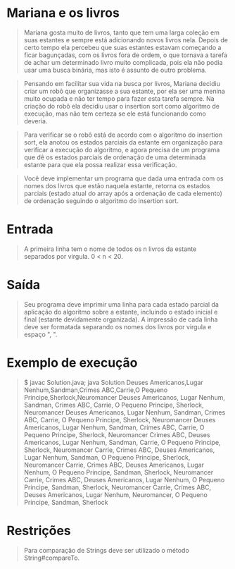 # Mariana e os livros

> Mariana gosta muito de livros, tanto que tem uma larga coleção em suas estantes e sempre está adicionando novos livros nela. Depois de certo tempo ela percebeu que suas estantes estavam começando a ficar bagunçadas, com os livros fora de ordem, o que tornava a tarefa de achar um determinado livro muito complicada, pois ela não podia usar uma busca binária, mas isto é assunto de outro problema.

> Pensando em facilitar sua vida na busca por livros, Mariana decidiu criar um robô que organizasse a sua estante, por ela ser uma menina muito ocupada e não ter tempo para fazer esta tarefa sempre. Na criação do robô ela decidiu usar o insertion sort como algoritmo de execução, mas não tem certeza se ele está funcionando como deveria.

> Para verificar se o robô está de acordo com o algoritmo do insertion sort, ela anotou os estados parciais da estante em organização para verificar a execução do algoritmo, e agora precisa de um programa que dê os estados parciais de ordenação de uma determinada estante para que ela possa realizar essa verificação.

> Você deve implementar um programa que dada uma entrada com os nomes dos livros que estão naquela estante, retorna os estados parciais (estado atual do array após a ordenação de cada elemento) de ordenação seguindo o algoritmo do insertion sort.

# Entrada 

> A primeira linha tem o nome de todos os n livros da estante separados por virgula. 0 < n < 20.

# Saída

> Seu programa deve imprimir uma linha para cada estado parcial da aplicação do algoritmo sobre a estante, incluindo o estado inicial e final (estante devidamente organizada). A impressão de cada linha deve ser formatada separando os nomes dos livros por virgula e espaço ", ".

# Exemplo de execução
 
> $ javac Solution.java; java Solution
Deuses Americanos,Lugar Nenhum,Sandman,Crimes ABC,Carrie,O Pequeno Principe,Sherlock,Neuromancer
Deuses Americanos, Lugar Nenhum, Sandman, Crimes ABC, Carrie, O Pequeno Principe, Sherlock, Neuromancer
Deuses Americanos, Lugar Nenhum, Sandman, Crimes ABC, Carrie, O Pequeno Principe, Sherlock, Neuromancer
Deuses Americanos, Lugar Nenhum, Sandman, Crimes ABC, Carrie, O Pequeno Principe, Sherlock, Neuromancer
Crimes ABC, Deuses Americanos, Lugar Nenhum, Sandman, Carrie, O Pequeno Principe, Sherlock, Neuromancer
Carrie, Crimes ABC, Deuses Americanos, Lugar Nenhum, Sandman, O Pequeno Principe, Sherlock, Neuromancer
Carrie, Crimes ABC, Deuses Americanos, Lugar Nenhum, O Pequeno Principe, Sandman, Sherlock, Neuromancer
Carrie, Crimes ABC, Deuses Americanos, Lugar Nenhum, O Pequeno Principe, Sandman, Sherlock, Neuromancer
Carrie, Crimes ABC, Deuses Americanos, Lugar Nenhum, Neuromancer, O Pequeno Principe, Sandman, Sherlock

# Restrições
> Para comparação de Strings deve ser utilizado o método String#compareTo.


